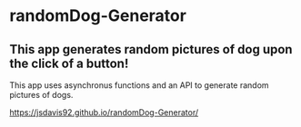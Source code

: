 # randomDog-Generator
## This app generates random pictures of dog upon the click of a button!

This app uses asynchronus functions and an API to generate random pictures of dogs.

https://jsdavis92.github.io/randomDog-Generator/
